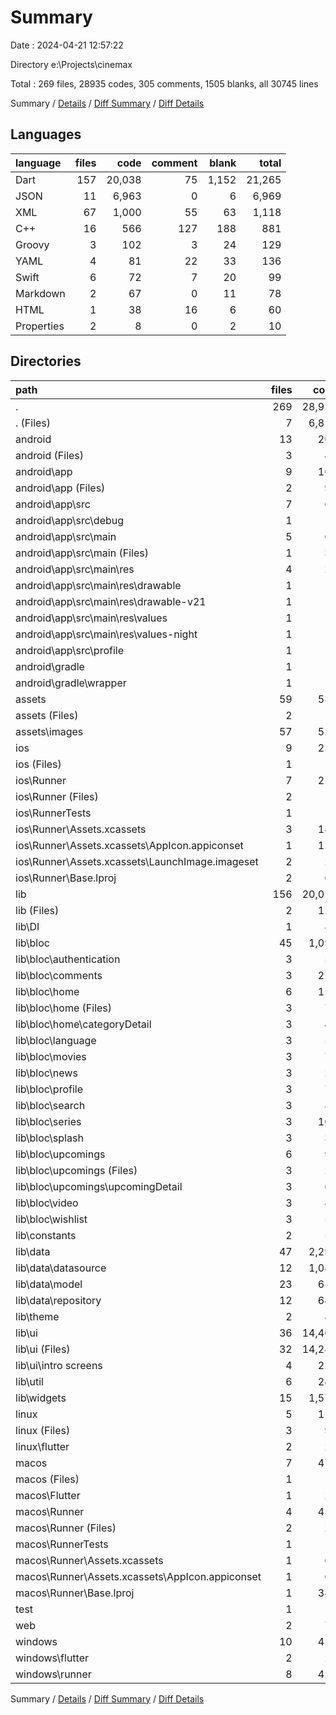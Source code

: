# Summary

Date : 2024-04-21 12:57:22

Directory e:\\Projects\\cinemax

Total : 269 files,  28935 codes, 305 comments, 1505 blanks, all 30745 lines

Summary / [Details](details.md) / [Diff Summary](diff.md) / [Diff Details](diff-details.md)

## Languages
| language | files | code | comment | blank | total |
| :--- | ---: | ---: | ---: | ---: | ---: |
| Dart | 157 | 20,038 | 75 | 1,152 | 21,265 |
| JSON | 11 | 6,963 | 0 | 6 | 6,969 |
| XML | 67 | 1,000 | 55 | 63 | 1,118 |
| C++ | 16 | 566 | 127 | 188 | 881 |
| Groovy | 3 | 102 | 3 | 24 | 129 |
| YAML | 4 | 81 | 22 | 33 | 136 |
| Swift | 6 | 72 | 7 | 20 | 99 |
| Markdown | 2 | 67 | 0 | 11 | 78 |
| HTML | 1 | 38 | 16 | 6 | 60 |
| Properties | 2 | 8 | 0 | 2 | 10 |

## Directories
| path | files | code | comment | blank | total |
| :--- | ---: | ---: | ---: | ---: | ---: |
| . | 269 | 28,935 | 305 | 1,505 | 30,745 |
| . (Files) | 7 | 6,815 | 22 | 44 | 6,881 |
| android | 13 | 206 | 54 | 35 | 295 |
| android (Files) | 3 | 41 | 0 | 11 | 52 |
| android\\app | 9 | 160 | 54 | 23 | 237 |
| android\\app (Files) | 2 | 93 | 3 | 14 | 110 |
| android\\app\\src | 7 | 67 | 51 | 9 | 127 |
| android\\app\\src\\debug | 1 | 3 | 4 | 1 | 8 |
| android\\app\\src\\main | 5 | 61 | 43 | 7 | 111 |
| android\\app\\src\\main (Files) | 1 | 35 | 11 | 1 | 47 |
| android\\app\\src\\main\\res | 4 | 26 | 32 | 6 | 64 |
| android\\app\\src\\main\\res\\drawable | 1 | 4 | 7 | 2 | 13 |
| android\\app\\src\\main\\res\\drawable-v21 | 1 | 4 | 7 | 2 | 13 |
| android\\app\\src\\main\\res\\values | 1 | 9 | 9 | 1 | 19 |
| android\\app\\src\\main\\res\\values-night | 1 | 9 | 9 | 1 | 19 |
| android\\app\\src\\profile | 1 | 3 | 4 | 1 | 8 |
| android\\gradle | 1 | 5 | 0 | 1 | 6 |
| android\\gradle\\wrapper | 1 | 5 | 0 | 1 | 6 |
| assets | 59 | 531 | 2 | 51 | 584 |
| assets (Files) | 2 | 2 | 0 | 0 | 2 |
| assets\\images | 57 | 529 | 2 | 51 | 582 |
| ios | 9 | 236 | 4 | 13 | 253 |
| ios (Files) | 1 | 7 | 0 | 0 | 7 |
| ios\\Runner | 7 | 222 | 2 | 9 | 233 |
| ios\\Runner (Files) | 2 | 13 | 0 | 3 | 16 |
| ios\\RunnerTests | 1 | 7 | 2 | 4 | 13 |
| ios\\Runner\\Assets.xcassets | 3 | 148 | 0 | 4 | 152 |
| ios\\Runner\\Assets.xcassets\\AppIcon.appiconset | 1 | 122 | 0 | 1 | 123 |
| ios\\Runner\\Assets.xcassets\\LaunchImage.imageset | 2 | 26 | 0 | 3 | 29 |
| ios\\Runner\\Base.lproj | 2 | 61 | 2 | 2 | 65 |
| lib | 156 | 20,024 | 65 | 1,145 | 21,234 |
| lib (Files) | 2 | 124 | 12 | 15 | 151 |
| lib\\DI | 1 | 88 | 0 | 31 | 119 |
| lib\\bloc | 45 | 1,091 | 0 | 245 | 1,336 |
| lib\\bloc\\authentication | 3 | 51 | 0 | 16 | 67 |
| lib\\bloc\\comments | 3 | 277 | 0 | 50 | 327 |
| lib\\bloc\\home | 6 | 117 | 0 | 21 | 138 |
| lib\\bloc\\home (Files) | 3 | 76 | 0 | 10 | 86 |
| lib\\bloc\\home\\categoryDetail | 3 | 41 | 0 | 11 | 52 |
| lib\\bloc\\language | 3 | 56 | 0 | 15 | 71 |
| lib\\bloc\\movies | 3 | 78 | 0 | 17 | 95 |
| lib\\bloc\\news | 3 | 27 | 0 | 10 | 37 |
| lib\\bloc\\profile | 3 | 70 | 0 | 19 | 89 |
| lib\\bloc\\search | 3 | 82 | 0 | 16 | 98 |
| lib\\bloc\\series | 3 | 107 | 0 | 18 | 125 |
| lib\\bloc\\splash | 3 | 34 | 0 | 9 | 43 |
| lib\\bloc\\upcomings | 6 | 94 | 0 | 28 | 122 |
| lib\\bloc\\upcomings (Files) | 3 | 27 | 0 | 10 | 37 |
| lib\\bloc\\upcomings\\upcomingDetail | 3 | 67 | 0 | 18 | 85 |
| lib\\bloc\\video | 3 | 41 | 0 | 13 | 54 |
| lib\\bloc\\wishlist | 3 | 57 | 0 | 13 | 70 |
| lib\\constants | 2 | 58 | 0 | 10 | 68 |
| lib\\data | 47 | 2,292 | 4 | 313 | 2,609 |
| lib\\data\\datasource | 12 | 1,040 | 0 | 111 | 1,151 |
| lib\\data\\model | 23 | 612 | 4 | 97 | 713 |
| lib\\data\\repository | 12 | 640 | 0 | 105 | 745 |
| lib\\theme | 2 | 80 | 10 | 7 | 97 |
| lib\\ui | 36 | 14,469 | 37 | 424 | 14,930 |
| lib\\ui (Files) | 32 | 14,242 | 37 | 406 | 14,685 |
| lib\\ui\\intro screens | 4 | 227 | 0 | 18 | 245 |
| lib\\util | 6 | 244 | 0 | 38 | 282 |
| lib\\widgets | 15 | 1,578 | 2 | 62 | 1,642 |
| linux | 5 | 114 | 33 | 44 | 191 |
| linux (Files) | 3 | 94 | 24 | 33 | 151 |
| linux\\flutter | 2 | 20 | 9 | 11 | 40 |
| macos | 7 | 471 | 5 | 16 | 492 |
| macos (Files) | 1 | 7 | 0 | 0 | 7 |
| macos\\Flutter | 1 | 26 | 3 | 4 | 33 |
| macos\\Runner | 4 | 431 | 0 | 8 | 439 |
| macos\\Runner (Files) | 2 | 20 | 0 | 6 | 26 |
| macos\\RunnerTests | 1 | 7 | 2 | 4 | 13 |
| macos\\Runner\\Assets.xcassets | 1 | 68 | 0 | 1 | 69 |
| macos\\Runner\\Assets.xcassets\\AppIcon.appiconset | 1 | 68 | 0 | 1 | 69 |
| macos\\Runner\\Base.lproj | 1 | 343 | 0 | 1 | 344 |
| test | 1 | 14 | 10 | 7 | 31 |
| web | 2 | 73 | 16 | 7 | 96 |
| windows | 10 | 451 | 94 | 143 | 688 |
| windows\\flutter | 2 | 23 | 9 | 11 | 43 |
| windows\\runner | 8 | 428 | 85 | 132 | 645 |

Summary / [Details](details.md) / [Diff Summary](diff.md) / [Diff Details](diff-details.md)